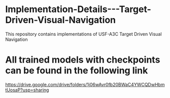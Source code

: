 # Implementation-Details---Target-Driven-Visual-Navigation
This repository contains implementations of USF-A3C Target Driven Visual Navigation

# All trained models with checkpoints can be found in the following link 

https://drive.google.com/drive/folders/1j06wAvr0fb20BWaC4YWCQDwHbmtUosaP?usp=sharing
